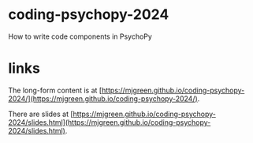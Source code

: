# coding-psychopy-2024
How to write code components in PsychoPy

# links
The long-form content is at [https://mjgreen.github.io/coding-psychopy-2024/](https://mjgreen.github.io/coding-psychopy-2024/).

There are slides at [https://mjgreen.github.io/coding-psychopy-2024/slides.html](https://mjgreen.github.io/coding-psychopy-2024/slides.html).
